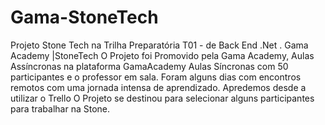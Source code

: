 # Gama-StoneTech 
Projeto Stone Tech <PcD/> na Trilha Preparatória T01 - de Back End .Net . Gama Academy |StoneTech 
O Projeto foi Promovido pela Gama Academy,
Aulas Assíncronas na plataforma GamaAcademy 
Aulas Síncronas com 50 participantes e o professor em sala.
Foram alguns dias com encontros remotos com uma jornada intensa de aprendizado.
Apredemos desde a utilizar o Trello 
O Projeto se destinou para selecionar alguns participantes para trabalhar na Stone.


